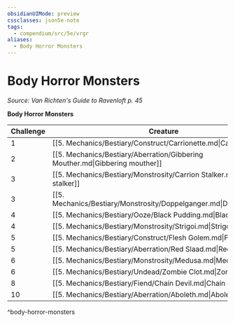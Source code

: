 ```yaml
---
obsidianUIMode: preview
cssclasses: json5e-note
tags:
  - compendium/src/5e/vrgr
aliases:
  - Body Horror Monsters
---
```

# Body Horror Monsters
*Source: Van Richten's Guide to Ravenloft p. 45* 

**Body Horror Monsters**

| Challenge | Creature | Source |
|-----------|----------|--------|
| 1 | [[5. Mechanics/Bestiary/Construct/Carrionette.md\|Carrionette]] | VGR |
| 2 | [[5. Mechanics/Bestiary/Aberration/Gibbering Mouther.md\|Gibbering mouther]] | "MM" |
| 3 | [[5. Mechanics/Bestiary/Monstrosity/Carrion Stalker.md\|Carrion stalker]] | VGR |
| 3 | [[5. Mechanics/Bestiary/Monstrosity/Doppelganger.md\|Doppelganger]] | "MM" |
| 4 | [[5. Mechanics/Bestiary/Ooze/Black Pudding.md\|Black pudding]] | "MM" |
| 4 | [[5. Mechanics/Bestiary/Monstrosity/Strigoi.md\|Strigoi]] | VGR |
| 5 | [[5. Mechanics/Bestiary/Construct/Flesh Golem.md\|Flesh golem]] | "MM" |
| 5 | [[5. Mechanics/Bestiary/Aberration/Red Slaad.md\|Red slaad]] | "MM" |
| 6 | [[5. Mechanics/Bestiary/Monstrosity/Medusa.md\|Medusa]] | "MM" |
| 6 | [[5. Mechanics/Bestiary/Undead/Zombie Clot.md\|Zombie clot]] | VGR |
| 8 | [[5. Mechanics/Bestiary/Fiend/Chain Devil.md\|Chain devil]] | "MM" |
| 10 | [[5. Mechanics/Bestiary/Aberration/Aboleth.md\|Aboleth]] | "MM" |
^body-horror-monsters
